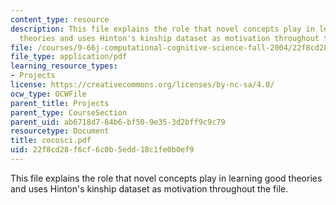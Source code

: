 ```yaml
---
content_type: resource
description: This file explains the role that novel concepts play in learning good
  theories and uses Hinton's kinship dataset as motivation throughout the file.
file: /courses/9-66j-computational-cognitive-science-fall-2004/22f8cd28f6cf6c0b5edd18c1fe0b0ef9_cocosci.pdf
file_type: application/pdf
learning_resource_types:
- Projects
license: https://creativecommons.org/licenses/by-nc-sa/4.0/
ocw_type: OCWFile
parent_title: Projects
parent_type: CourseSection
parent_uid: ab6718d7-84b6-bf50-9e35-3d2bff9c9c79
resourcetype: Document
title: cocosci.pdf
uid: 22f8cd28-f6cf-6c0b-5edd-18c1fe0b0ef9
---
```

This file explains the role that novel concepts play in learning good theories and uses Hinton's kinship dataset as motivation throughout the file.